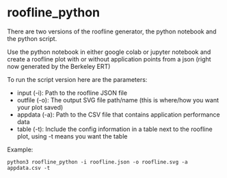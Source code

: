# roofline_python

There are two versions of the roofline generator, the python notebook and the python script.

Use the python notebook in either google colab or jupyter notebook and create a roofline plot with or without application points from a json (right now generated by the Berkeley ERT)


To run the script version here are the parameters:
* input (-i): Path to the roofline JSON file
* outfile (-o): The output SVG file path/name (this is where/how you want your plot saved)
* appdata (-a): Path to the CSV file that contains application performance data
* table (-t): Include the config information in a table next to the roofline plot, using -t means you want the table
  
Example:
~~~
python3 roofline_python -i roofline.json -o roofline.svg -a appdata.csv -t
~~~
  
